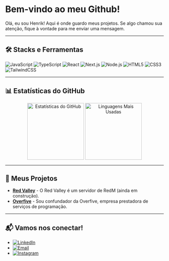 # Bem-vindo ao meu Github!

Olá, eu sou Henrik! Aqui é onde guardo meus projetos. Se algo chamou sua atenção, fique à vontade para me enviar uma mensagem.

---

## 🛠️ Stacks e Ferramentas
![JavaScript](https://img.shields.io/badge/-JavaScript-F7DF1E?style=flat&logo=javascript&logoColor=black)
![TypeScript](https://img.shields.io/badge/-TypeScript-3178C6?style=flat&logo=typescript&logoColor=white)
![React](https://img.shields.io/badge/-React-61DAFB?style=flat&logo=react&logoColor=black)
![Next.js](https://img.shields.io/badge/-Next.js-000000?style=flat&logo=nextdotjs&logoColor=white)
![Node.js](https://img.shields.io/badge/-Node.js-339933?style=flat&logo=nodedotjs&logoColor=white)
![HTML5](https://img.shields.io/badge/-HTML5-E34F26?style=flat&logo=html5&logoColor=white)
![CSS3](https://img.shields.io/badge/-CSS3-1572B6?style=flat&logo=css3&logoColor=white)
![TailwindCSS](https://img.shields.io/badge/-TailwindCSS-06B6D4?style=flat&logo=tailwindcss&logoColor=white)

---

## 📊 Estatísticas do GitHub
<div align="center">
  <img height="180em" src="https://github-readme-stats.vercel.app/api?username=henrikRod&show_icons=true&theme=vision-friendly-dark&hide=contribs,prs&count_private=true" alt="Estatísticas do GitHub" />
  <img height="180em" src="https://github-readme-stats.vercel.app/api/top-langs/?username=henrikRod&layout=compact&theme=vision-friendly-dark" alt="Linguagens Mais Usadas" />
</div>

---

## 📂 Meus Projetos
- **[Red Valley](https://www.redvalley.com.br/)** - O Red Valley é um servidor de RedM (ainda em construção).
- **[Overfive](https://www.overfive.net/en)** - Sou confundador da Overfive, empresa prestadora de serviços de programação.

---

## 📬 Vamos nos conectar!
- [![LinkedIn](https://img.shields.io/badge/LinkedIn-0A66C2?style=flat&logo=linkedin&logoColor=white)](https://www.linkedin.com/in/henrik-rodrigues-969650249)
- [![Email](https://img.shields.io/badge/Email-D14836?style=flat&logo=gmail&logoColor=white)](mailto:henrikrodriguesmarinho1@gmail.com)
- [![Instagram](https://img.shields.io/badge/Instagram-E4405F?style=flat&logo=instagram&logoColor=white)](https://www.instagram.com/ohenrikmarinho/)
